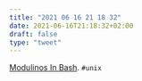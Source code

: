 ```yaml
---
title: "2021 06 16 21 18 32"
date: 2021-06-16T21:18:32+02:00
draft: false
type: "tweet"
---
```

[Modulinos In Bash](https://blog.dnmfarrell.com/post/modulinos-in-bash/). `#unix`
